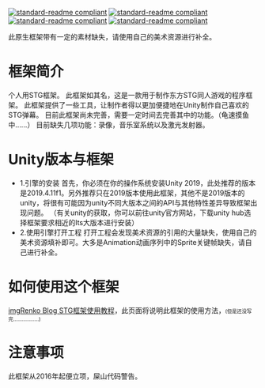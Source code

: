 [![standard-readme compliant](https://img.shields.io/badge/build-passing-brightgreen.svg?style=flat-square)](https://github.com/RichardLitt/standard-readme) [![standard-readme compliant](https://img.shields.io/badge/license-MIT-informational.svg?style=flat-square)](https://github.com/RichardLitt/standard-readme) [![standard-readme compliant](https://img.shields.io/badge/FrameworkVer-8.97-yellow.svg?style=flat-square)](https://github.com/RichardLitt/standard-readme) [![standard-readme compliant](https://img.shields.io/badge/UnityRequire-2019.4.1fLTS-yellow.svg?style=flat-square)](https://github.com/RichardLitt/standard-readme)


此原生框架带有一定的素材缺失，请使用自己的美术资源进行补全。

# 框架简介
个人用STG框架。
此框架如其名，这是一款用于制作东方STG同人游戏的程序框架。
此框架提供了一些工具，让制作者得以更加便捷地在Unity制作自己喜欢的STG弹幕。
目前此框架尚未完善，需要一定时间去完善其中的功能。（龟速摸鱼中……）
目前缺失几项功能：录像，音乐室系统以及激光发射器。


# Unity版本与框架
* 1.引擎的安装
首先，你必须在你的操作系统安装Unity 2019，此处推荐的版本是2019.4.11f1。另外推荐只在2019版本使用此框架，其他不是2019版本的unity，将很有可能因为unity不同大版本之间的API与其他特性差异导致框架出现问题。
（有关unity的获取，你可以前往unity官方网站，下载unity hub选择框架要求相近的lts大版本进行安装）
* 2.使用引擎打开工程
打开工程会发现美术资源的引用的大量缺失，使用自己的美术资源填补即可。大多是Animation动画序列中的Sprite关键帧缺失，请自己进行补全。

# 如何使用这个框架
[imgRenko Blog STG框架使用教程](https://imgrenko.gitee.io/2021/03/12/TouHouSTGFrameWorkTutorials/)，此页面将说明此框架的使用方法，<font size = 1>(但是还没写完………………)</font>

# 注意事项
此框架从2016年起便立项，屎山代码警告。
